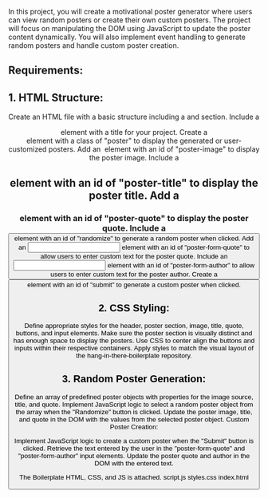 In this project, you will create a motivational poster generator where users can view random posters or create their own custom posters. The project will focus on manipulating the DOM using JavaScript to update the poster content dynamically. You will also implement event handling to generate random posters and handle custom poster creation.

## Requirements:

## 1. HTML Structure:

Create an HTML file with a basic structure including a <head> and <body> section.
Include a <header> element with a title for your project.
Create a <section> element with a class of "poster" to display the generated or user-customized posters.
Add an <img> element with an id of "poster-image" to display the poster image.
Include a <h2> element with an id of "poster-title" to display the poster title.
Add a <h3> element with an id of "poster-quote" to display the poster quote.
Include a <button> element with an id of "randomize" to generate a random poster when clicked.
Add an <input> element with an id of "poster-form-quote" to allow users to enter custom text for the poster quote.
Include an <input> element with an id of "poster-form-author" to allow users to enter custom text for the poster author.
Create a <button> element with an id of "submit" to generate a custom poster when clicked.

## 2. CSS Styling:

Define appropriate styles for the header, poster section, image, title, quote, buttons, and input elements.
Make sure the poster section is visually distinct and has enough space to display the posters.
Use CSS to center align the buttons and inputs within their respective containers.
Apply styles to match the visual layout of the hang-in-there-boilerplate repository.

## 3. Random Poster Generation:

Define an array of predefined poster objects with properties for the image source, title, and quote.
Implement JavaScript logic to select a random poster object from the array when the "Randomize" button is clicked.
Update the poster image, title, and quote in the DOM with the values from the selected poster object.
Custom Poster Creation:

Implement JavaScript logic to create a custom poster when the "Submit" button is clicked.
Retrieve the text entered by the user in the "poster-form-quote" and "poster-form-author" input elements.
Update the poster quote and author in the DOM with the entered text.


The Boilerplate HTML, CSS, and JS is attached.
script.js
styles.css
index.html
